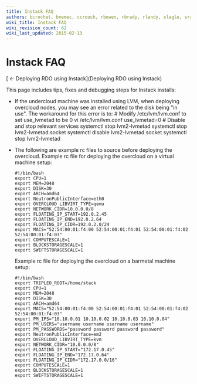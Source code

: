 ```yaml
---
title: Instack FAQ
authors: bcrochet, bnemec, ccrouch, rbowen, rbrady, rlandy, slagle, sradvan
wiki_title: Instack FAQ
wiki_revision_count: 62
wiki_last_updated: 2015-02-13
---
```


# Instack FAQ

[ ← Deploying RDO using Instack](Deploying RDO using Instack)

This page includes tips, fixes and debugging steps for Instack installs:

*   If the undercloud machine was installed using LVM, when deploying overcloud nodes, you may see an error related to the disk being "in use". The workaround for this error is to:
        # Modify /etc/lvm/lvm.conf to set use_lvmetad to be 0
        vi /etc/lvm/lvm.conf
        use_lvmetad=0
        # Disable and stop relevant services
        systemctl stop lvm2-lvmetad
        systemctl stop lvm2-lvmetad.socket
        systemctl disable lvm2-lvmetad.socket
        systemctl stop lvm2-lvmetad

*   The following are example rc files to source before deploying the overcloud.
    Example rc file for deploying the overcloud on a virtual machine setup:

        #!/bin/bash
        export CPU=1
        export MEM=2048
        export DISK=30
        export ARCH=amd64
        export NeutronPublicInterface=eth0
        export OVERCLOUD_LIBVIRT_TYPE=qemu
        export NETWORK_CIDR=10.0.0.0/8
        export FLOATING_IP_START=192.0.2.45
        export FLOATING_IP_END=192.0.2.64
        export FLOATING_IP_CIDR=192.0.2.0/24
        export MACS="52:54:00:01:f4:00 52:54:00:01:f4:01 52:54:00:01:f4:02 52:54:00:01:f4:03"
        export COMPUTESCALE=1
        export BLOCKSTORAGESCALE=1
        export SWIFTSTORAGESCALE=1

    Example rc file for deploying the overcloud on a barmetal machine setup:

        #!/bin/bash
        export TRIPLEO_ROOT=/home/stack
        export CPU=1
        export MEM=2048
        export DISK=30
        export ARCH=amd64
        export MACS="52:54:00:01:f4:00 52:54:00:01:f4:01 52:54:00:01:f4:02 52:54:00:01:f4:03"
        export PM_IPS="10.10.0.01 10.10.0.02 10.10.0.03 10.10.0.04"
        export PM_USERS="username username username username"
        export PM_PASSWORDS="password password password password"
        export NeutronPublicInterface=em2
        export OVERCLOUD_LIBVIRT_TYPE=kvm
        export NETWORK_CIDR="10.0.0.0/8"
        export FLOATING_IP_START="172.17.0.45"
        export FLOATING_IP_END="172.17.0.64"
        export FLOATING_IP_CIDR="172.17.0.0/16"
        export COMPUTESCALE=1
        export BLOCKSTORAGESCALE=1
        export SWIFTSTORAGESCALE=1

